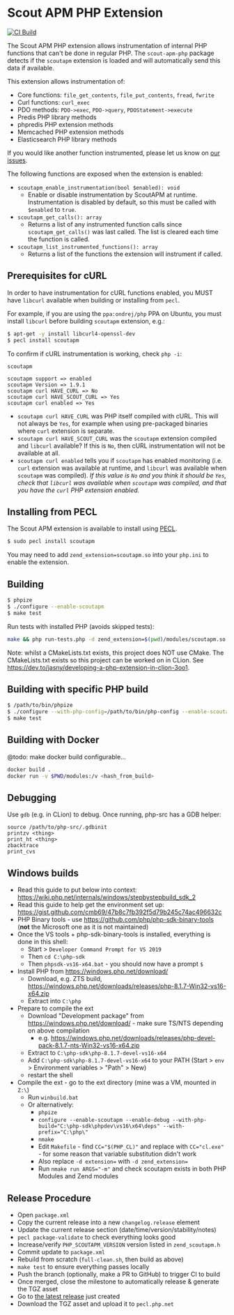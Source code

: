 # Scout APM PHP Extension

[![CI Build](https://github.com/scoutapp/scout-apm-php-ext/actions/workflows/ci-build.yaml/badge.svg)](https://github.com/scoutapp/scout-apm-php-ext/actions/workflows/ci-build.yaml)

The Scout APM PHP extension allows instrumentation of internal PHP
functions that can't be done in regular PHP. The `scout-apm-php`
package detects if the `scoutapm` extension is loaded and will
automatically send this data if available.

This extension allows instrumentation of:

 * Core functions: `file_get_contents`, `file_put_contents`, `fread`, `fwrite`
 * Curl functions: `curl_exec`
 * PDO methods: `PDO->exec`, `PDO->query`, `PDOStatement->execute`
 * Predis PHP library methods
 * phpredis PHP extension methods
 * Memcached PHP extension methods
 * Elasticsearch PHP library methods

If you would like another function instrumented, please let us know on
[our issues](https://github.com/scoutapp/scout-apm-php-ext/issues).

The following functions are exposed when the extension is enabled:

 * `scoutapm_enable_instrumentation(bool $enabled): void`
   - Enable or disable instrumentation by ScoutAPM at runtime. Instrumentation is disabled by default, so this must
     be called with `$enabled` to `true`.
 * `scoutapm_get_calls(): array`
   - Returns a list of any instrumented function calls since
     `scoutapm_get_calls()` was last called. The list is cleared each time the
     function is called.
 * `scoutapm_list_instrumented_functions(): array`
   - Returns a list of the functions the extension will instrument if called.

## Prerequisites for cURL

In order to have instrumentation for cURL functions enabled, you MUST have `libcurl` available when building or
installing from `pecl`.

For example, if you are using the `ppa:ondrej/php` PPA on Ubuntu, you must install `libcurl` before building `scoutapm`
extension, e.g.:

```bash
$ apt-get -y install libcurl4-openssl-dev
$ pecl install scoutapm
```

To confirm if cURL instrumentation is working, check `php -i`:

```
scoutapm

scoutapm support => enabled
scoutapm Version => 1.9.1
scoutapm curl HAVE_CURL => No
scoutapm curl HAVE_SCOUT_CURL => Yes
scoutapm curl enabled => Yes
```

* `scoutapm curl HAVE_CURL` was PHP itself compiled with cURL. This will not always be `Yes`, for example when using
  pre-packaged binaries where `curl` extension is separate.
* `scoutapm curl HAVE_SCOUT_CURL` was the `scoutapm` extension compiled and `libcurl` available? If this is `No`, then
  cURL instrumentation will not be available at all.
* `scoutapm curl enabled` tells you if `scoutapm` has enabled monitoring (i.e. `curl` extension was available at
  runtime, and `libcurl` was available when `scoutapm` was compiled). _If this value is `No` and you think it
  should be `Yes`, check that `libcurl` was available when `scoutapm` was compiled, and that you have the `curl` PHP
  extension enabled._

## Installing from PECL

The Scout APM extension is available to install using
[PECL](https://pecl.php.net/package/scoutapm).

```bash
$ sudo pecl install scoutapm
```

You may need to add `zend_extension=scoutapm.so` into your `php.ini` to
enable the extension.

## Building

```bash
$ phpize
$ ./configure --enable-scoutapm
$ make test
```

Run tests with installed PHP (avoids skipped tests):

```bash
make && php run-tests.php -d zend_extension=$(pwd)/modules/scoutapm.so --show-diff -q
```

Note: whilst a CMakeLists.txt exists, this project does NOT use CMake.
The CMakeLists.txt exists so this project can be worked on in CLion.
See <https://dev.to/jasny/developing-a-php-extension-in-clion-3oo1>.

## Building with specific PHP build

```bash
$ /path/to/bin/phpize
$ ./configure --with-php-config=/path/to/bin/php-config --enable-scoutapm
$ make test
```

## Building with Docker

@todo: make docker build configurable...

```bash
docker build .
docker run -v $PWD/modules:/v <hash_from_build>
```

## Debugging

Use `gdb` (e.g. in CLion) to debug. Once running, php-src has a GDB
helper:

```
source /path/to/php-src/.gdbinit
printzv <thing>
print_ht <thing>
zbacktrace
print_cvs
```

## Windows builds

 - Read this guide to put below into context: https://wiki.php.net/internals/windows/stepbystepbuild_sdk_2
 - Read this guide to help get the environment set up: https://gist.github.com/cmb69/47b8c7fb392f5d79b245c74ac496632c
 - PHP Binary tools - use https://github.com/php/php-sdk-binary-tools (**not** the Microsoft one as it is not maintained)
 - Once the VS tools + php-sdk-binary-tools is installed, everything is done in this shell:
   - Start > `Developer Command Prompt for VS 2019`
   - Then `cd C:\php-sdk`
   - Then `phpsdk-vs16-x64.bat` - you should now have a prompt `$ `
 - Install PHP from https://windows.php.net/download/
   - Download, e.g. ZTS build, https://windows.php.net/downloads/releases/php-8.1.7-Win32-vs16-x64.zip
   - Extract into `C:\php`
 - Prepare to compile the ext
   - Download "Development package" from https://windows.php.net/download/ - make sure TS/NTS depending on above compilation
     - e.g. https://windows.php.net/downloads/releases/php-devel-pack-8.1.7-nts-Win32-vs16-x64.zip
   - Extract to `C:\php-sdk\php-8.1.7-devel-vs16-x64`
   - Add `C:\php-sdk\php-8.1.7-devel-vs16-x64` to your PATH (Start > `env` > Environment variables > "Path" > New)
   - restart the shell
 - Compile the ext - go to the ext directory (mine was a VM, mounted in `Z:\`)
   - Run `winbuild.bat`
   - Or alternatively:
     - `phpize`
     - `configure --enable-scoutapm --enable-debug --with-php-build="C:\php-sdk\phpdev\vs16\x64\deps" --with-prefix="C:\php\"`
     - `nmake`
     - Edit `Makefile` - find `CC="$(PHP_CL)"` and replace with `CC="cl.exe"` - for some reason that variable substitution didn't work
     - Also replace `-d extension=` with `-d zend_extension=`
     - Run `nmake run ARGS="-m"` and check scoutapm exists in both PHP Modules and Zend modules

## Release Procedure

 - Open `package.xml`
 - Copy the current release into a new `changelog.release` element
 - Update the current release section (date/time/version/stability/notes)
 - `pecl package-validate` to check everything looks good
 - Increase/verify `PHP_SCOUTAPM_VERSION` version listed in `zend_scoutapm.h`
 - Commit update to `package.xml`
 - Rebuild from scratch (`full-clean.sh`, then build as above)
 - `make test` to ensure everything passes locally
 - Push the branch (optionally, make a PR to GitHub) to trigger CI to build
 - Once merged, close the milestone to automatically release & generate the TGZ asset
 - Go to [the latest release](https://github.com/scoutapp/scout-apm-php-ext/releases) just created
 - Download the TGZ asset and upload it to `pecl.php.net`
